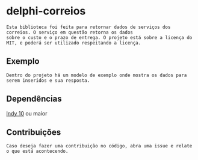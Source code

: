 # delphi-correios

	Esta biblioteca foi feita para retornar dados de serviços dos correios. O serviço em questão retorna os dados 
	sobre o custo e o prazo de entrega. O projeto está sobre a licença do MIT, e poderá ser utilizado respeitando a licença.

## Exemplo
	
	Dentro do projeto há um modelo de exemplo onde mostra os dados para serem inseridos e sua resposta.

## Dependências

  [Indy 10](http://www.indyproject.org/index.en.aspx) ou maior  
  
## Contribuições

	Caso deseja fazer uma contribuição no código, abra uma issue e relate o que está acontecendo.
  

